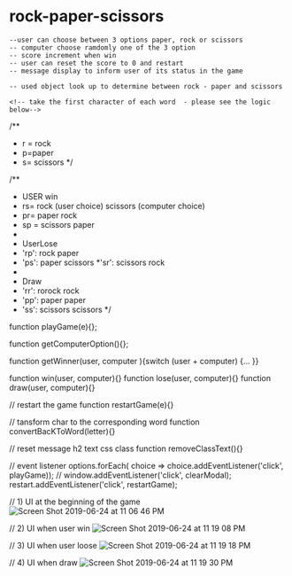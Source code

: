 # rock-paper-scissors
 
    --user can choose between 3 options paper, rock or scissors
    -- computer choose ramdomly one of the 3 option
    -- score increment when win
    -- user can reset the score to 0 and restart
    -- message display to inform user of its status in the game 

    -- used object look up to determine between rock - paper and scissors

    <!-- take the first character of each word  - please see the logic below-->
/**
 * r = rock
 * p=paper
 * s= scissors
 */

<!-- rules to determine who win -->
/**
 * USER win
 * rs= rock (user choice) scissors (computer choice)
 * pr= paper rock
 * sp = scissors paper
 * 
 * UserLose
 * 'rp': rock paper
* 'ps': paper scissors
 *'sr': scissors rock
 * 
 * Draw
 *   'rr': rorock rock
  * 'pp': paper paper 
  * 'ss': scissors scissors
 */


<!-- main function -->
function playGame(e){};

<!-- computer play -generate random choices -->
function getComputerOption(){};

 
<!--  winner function determines who wins use switch statement as we can haveno more than of 3 outcome
win - lose or draw -->
function getWinner(user, computer ){switch (user + computer) {... }}



<!-- result trigger one of this function -->
function win(user, computer){}
function lose(user, computer){}
function draw(user, computer){}

// restart the game
function restartGame(e){}


<!-- utilities function help to clear style and format -->

// tansform char to the  corresponding word
function convertBacKToWord(letter){}

// reset message h2  text css class
function removeClassText(){}

// event listener
options.forEach( choice => choice.addEventListener('click', playGame)); 
// window.addEventListener('click', clearModal); 
restart.addEventListener('click', restartGame); 

// 1) UI at the beginning of the game
![Screen Shot 2019-06-24 at 11 06 46 PM](https://user-images.githubusercontent.com/18241226/60055724-7add4500-96d6-11e9-9a23-b28c76af834e.png)


// 2) UI when user win
![Screen Shot 2019-06-24 at 11 19 08 PM](https://user-images.githubusercontent.com/18241226/60055725-7c0e7200-96d6-11e9-81fa-c3d4bd1a0ee4.png)

// 3) UI  when user loose
![Screen Shot 2019-06-24 at 11 19 18 PM](https://user-images.githubusercontent.com/18241226/60055726-7ca70880-96d6-11e9-976c-b190e69373f2.png)

// 4) UI  when draw
![Screen Shot 2019-06-24 at 11 19 30 PM](https://user-images.githubusercontent.com/18241226/60055727-7ca70880-96d6-11e9-9c70-ad4c661d653e.png)
